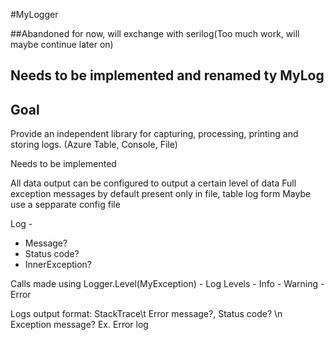 ﻿#MyLogger

##Abandoned for now, will exchange with serilog(Too much work, will maybe continue later on)


## Needs to be implemented and renamed ty MyLog

## Goal
Provide an independent library for capturing, processing, printing and storing logs. (Azure Table, Console, File)

Needs to be implemented


All data output can be configured to output a certain level of data
	Full exception messages by default present only in file, table log form
	Maybe use a sepparate config file


Log - 
- Message?
- Status code?
- InnerException?

Calls made using Logger.Level(MyException)
	- Log Levels
		- Info
		- Warning
		- Error

Logs output format: StackTrace\t Error message?, Status code?  \n Exception message?
Ex. Error log